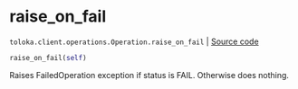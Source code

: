 # raise_on_fail
`toloka.client.operations.Operation.raise_on_fail` | [Source code](https://github.com/Toloka/toloka-kit/blob/v1.1.4/src/client/operations.py#L112)

```python
raise_on_fail(self)
```

Raises FailedOperation exception if status is FAIL. Otherwise does nothing.

